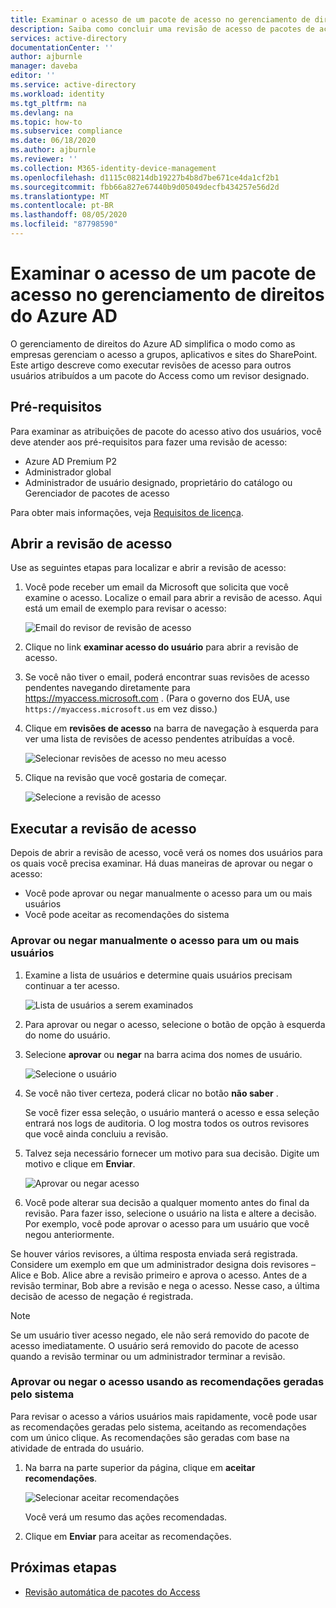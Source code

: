 ```yaml
---
title: Examinar o acesso de um pacote de acesso no gerenciamento de direitos do Azure AD
description: Saiba como concluir uma revisão de acesso de pacotes de acesso de gerenciamento de direitos em revisões de Azure Active Directory acesso (versão prévia).
services: active-directory
documentationCenter: ''
author: ajburnle
manager: daveba
editor: ''
ms.service: active-directory
ms.workload: identity
ms.tgt_pltfrm: na
ms.devlang: na
ms.topic: how-to
ms.subservice: compliance
ms.date: 06/18/2020
ms.author: ajburnle
ms.reviewer: ''
ms.collection: M365-identity-device-management
ms.openlocfilehash: d1115c08214db19227b4b8d7be671ce4da1cf2b1
ms.sourcegitcommit: fbb66a827e67440b9d05049decfb434257e56d2d
ms.translationtype: MT
ms.contentlocale: pt-BR
ms.lasthandoff: 08/05/2020
ms.locfileid: "87798590"
---
```

# <a name="review-access-of-an-access-package-in-azure-ad-entitlement-management"></a>Examinar o acesso de um pacote de acesso no gerenciamento de direitos do Azure AD

O gerenciamento de direitos do Azure AD simplifica o modo como as empresas gerenciam o acesso a grupos, aplicativos e sites do SharePoint. Este artigo descreve como executar revisões de acesso para outros usuários atribuídos a um pacote do Access como um revisor designado.

## <a name="prerequisites"></a>Pré-requisitos

Para examinar as atribuições de pacote do acesso ativo dos usuários, você deve atender aos pré-requisitos para fazer uma revisão de acesso:
- Azure AD Premium P2
- Administrador global
- Administrador de usuário designado, proprietário do catálogo ou Gerenciador de pacotes de acesso

Para obter mais informações, veja [Requisitos de licença](entitlement-management-overview.md#license-requirements).


## <a name="open-the-access-review"></a>Abrir a revisão de acesso

Use as seguintes etapas para localizar e abrir a revisão de acesso:

1. Você pode receber um email da Microsoft que solicita que você examine o acesso. Localize o email para abrir a revisão de acesso. Aqui está um email de exemplo para revisar o acesso:
    
    ![Email do revisor de revisão de acesso](./media/entitlement-management-access-reviews-review-access/review-access-reviewer-email.png)

1. Clique no link **examinar acesso do usuário** para abrir a revisão de acesso. 

1. Se você não tiver o email, poderá encontrar suas revisões de acesso pendentes navegando diretamente para https://myaccess.microsoft.com .  (Para o governo dos EUA, use `https://myaccess.microsoft.us` em vez disso.)

1. Clique em **revisões de acesso** na barra de navegação à esquerda para ver uma lista de revisões de acesso pendentes atribuídas a você.
    
    ![Selecionar revisões de acesso no meu acesso](./media/entitlement-management-access-reviews-review-access/review-access-myaccess-select-access-review.png)

1. Clique na revisão que você gostaria de começar.
    
    ![Selecione a revisão de acesso](./media/entitlement-management-access-reviews-review-access/review-access-select-access-review.png)

## <a name="perform-the-access-review"></a>Executar a revisão de acesso

Depois de abrir a revisão de acesso, você verá os nomes dos usuários para os quais você precisa examinar. Há duas maneiras de aprovar ou negar o acesso:
- Você pode aprovar ou negar manualmente o acesso para um ou mais usuários
- Você pode aceitar as recomendações do sistema

### <a name="manually-approve-or-deny-access-for-one-or-more-users"></a>Aprovar ou negar manualmente o acesso para um ou mais usuários
1. Examine a lista de usuários e determine quais usuários precisam continuar a ter acesso.

    ![Lista de usuários a serem examinados](./media/entitlement-management-access-reviews-review-access/review-access-list-of-users.png)

1. Para aprovar ou negar o acesso, selecione o botão de opção à esquerda do nome do usuário.

1. Selecione **aprovar** ou **negar** na barra acima dos nomes de usuário.

    ![Selecione o usuário](./media/entitlement-management-access-reviews-review-access/review-access-select-users.png)

1. Se você não tiver certeza, poderá clicar no botão **não saber** .

    Se você fizer essa seleção, o usuário manterá o acesso e essa seleção entrará nos logs de auditoria. O log mostra todos os outros revisores que você ainda concluiu a revisão.

1. Talvez seja necessário fornecer um motivo para sua decisão. Digite um motivo e clique em **Enviar**.

    ![Aprovar ou negar acesso](./media/entitlement-management-access-reviews-review-access/review-access-decision-approve.png)

1. Você pode alterar sua decisão a qualquer momento antes do final da revisão. Para fazer isso, selecione o usuário na lista e altere a decisão. Por exemplo, você pode aprovar o acesso para um usuário que você negou anteriormente.

Se houver vários revisores, a última resposta enviada será registrada. Considere um exemplo em que um administrador designa dois revisores – Alice e Bob. Alice abre a revisão primeiro e aprova o acesso. Antes de a revisão terminar, Bob abre a revisão e nega o acesso. Nesse caso, a última decisão de acesso de negação é registrada.

>[!NOTE]
>Se um usuário tiver acesso negado, ele não será removido do pacote de acesso imediatamente. O usuário será removido do pacote de acesso quando a revisão terminar ou um administrador terminar a revisão.

### <a name="approve-or-deny-access-using-the-system-generated-recommendations"></a>Aprovar ou negar o acesso usando as recomendações geradas pelo sistema

Para revisar o acesso a vários usuários mais rapidamente, você pode usar as recomendações geradas pelo sistema, aceitando as recomendações com um único clique. As recomendações são geradas com base na atividade de entrada do usuário.

1.  Na barra na parte superior da página, clique em **aceitar recomendações**.
    
    ![Selecionar aceitar recomendações](./media/entitlement-management-access-reviews-review-access/review-access-use-recommendations.png)
    
    Você verá um resumo das ações recomendadas.

1.  Clique em **Enviar** para aceitar as recomendações.

## <a name="next-steps"></a>Próximas etapas

- [Revisão automática de pacotes do Access](entitlement-management-access-reviews-self-review.md)